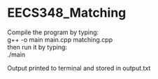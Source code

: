# EECS348_Matching
Compile the program by typing:  
g++ -o main main.cpp matching.cpp  
then run it by typing:  
./main  
  
Output printed to terminal and stored in output.txt  

